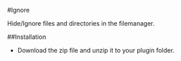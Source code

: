 #Ignore

Hide/Ignore files and directories in the filemanager.

##Installation

- Download the zip file and unzip it to your plugin folder.